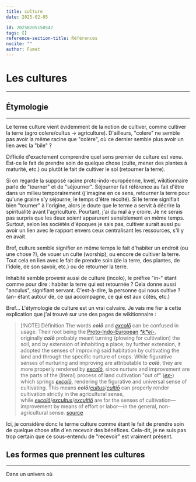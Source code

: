 ```yaml
---
title: culture
date: 2025-02-05

id: 20250205150547
tags: []
reference-section-title: Références
nocite: ""
author: Fumet
---
```

# Les cultures
---

## Étymologie
---
Le terme culture vient évidemment de la notion de cultiver, comme cultiver la terre (agro colere/cultus -> agriculture). D'ailleurs, "colere" ne semble pas avoir la même racine que "colère", où ce dernier semble plus avoir un lien avec la "bile" ?

Difficile d'exactement comprendre quel sens premier de culture est venu. Est-ce le fait de prendre soin de quelque chose (culte, mener des plantes à maturité, etc.) ou plutôt le fait de cultiver le sol (retourner la terre).

Si on regarde la supposé racine proto-indo-européenne, kwel, wikitionnaire parle de "tourner" et de "séjourner". Séjourner fait référence au fait d'être dans un milieu temporairement (j'imagine en ce sens, retourner la terre pour qu'une graine s'y séjourne, le temps d'être récolté). Si le terme signifiait bien "tourner" à l'origine, alors je doute que le terme a servit à décrire la spiritualité avant l'agriculture. Pourtant, j'ai du mal à y croire. Je ne serais pas surpris que les deux soient apparurent sensiblement en même temps. Surtout, selon les sociétés d'époques je sais pas, cultiver aurait aussi pu avoir un lien avec le rapport envers ceux centralisant les ressources, s'il y en avait.

Bref, culture semble signifier en même temps le fait d'habiter un endroit (ou une chose ?), de vouer un culte (worship), ou encore de cultiver la terre. Tout cela en lien avec le fait de prendre soin (de la terre, des plantes, de l'idole, de son savoir, etc.) ou de retourner la terre.

Inhabité semble provenir aussi de culture (incolo), le préfixe "in-" étant comme pour dire : habiter la terre qui est retournée ? Cela donne aussi "anculus", signifiant servant. C'est-à-dire, la personne qui nous cultive ? (an- étant autour de, ce qui accompagne, ce qui est aux côtés, etc.)

Bref... L'étymologie de culture est un vrai calvaire. Je vais me fier à cette explication que j'ai trouvé sur une des pages de wikitionnaire :


> [!NOTE] Définition
> The words _**colō**_ and _[excolō](https://en.wiktionary.org/wiki/excolo#Latin "excolo")_ can be confused in usage. Their root being the [Proto-Indo-European](https://en.wikipedia.org/wiki/Proto-Indo-European_language "w:Proto-Indo-European language") _[*kʷel-](https://en.wiktionary.org/wiki/Reconstruction:Proto-Indo-European/k%CA%B7el- "Reconstruction:Proto-Indo-European/kʷel-")_, originally _**colō**_ probably meant turning (plowing for cultivation) the soil, and by extension of inhabiting a place; by further extension, it adopted the senses of improving said habitation by cultivating the land and through the specific nurture of crops. While figurative senses of nurturing and improving are attributable to _**colō**_, they are more properly rendered by _[excolō](https://en.wiktionary.org/wiki/excolo#Latin "excolo")_, since nurture and improvement are the parts of the (literal) process of land cultivation "out of" (_[ex-](https://en.wiktionary.org/wiki/ex-#Latin "ex-")_) which springs _[excolō](https://en.wiktionary.org/wiki/excolo#Latin "excolo")_, rendering the figurative and universal sense of cultivating. This means _**colō**_/_[cultus](https://en.wiktionary.org/wiki/cultus#Latin "cultus")_/_[cultiō](https://en.wiktionary.org/wiki/cultio#Latin "cultio")_ can properly render cultivation strictly in the agricultural sense, while _[excolō](https://en.wiktionary.org/wiki/excolo#Latin "excolo")_/_[excultus](https://en.wiktionary.org/wiki/excultus#Latin "excultus")_/_[excultiō](https://en.wiktionary.org/wiki/excultio#Latin "excultio")_ are for the senses of cultivation—improvement by means of effort or labor—in the general, non-agricultural sense. [source](https://en.wiktionary.org/wiki/colo#Latin)

Ici, je considère donc le terme culture comme étant le fait de prendre soin de quelque chose afin d'en recevoir des bénéfices. Cela-dit, je ne suis pas trop certain que ce sous-entendu de "recevoir" est vraiment présent.

## Les formes que prennent les cultures
---
Dans un univers où 
